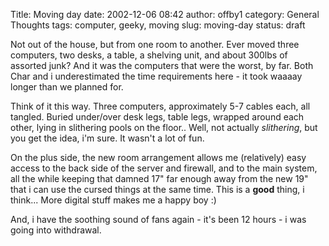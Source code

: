 Title: Moving day
date: 2002-12-06 08:42
author: offby1
category: General Thoughts
tags: computer, geeky, moving
slug: moving-day
status: draft

Not out of the house, but from one room to another. Ever moved three computers, two desks, a table, a shelving unit, and about 300lbs of assorted junk? And it was the computers that were the worst, by far. Both Char and i underestimated the time requirements here - it took waaaay longer than we planned for.

Think of it this way. Three computers, approximately 5-7 cables each, all tangled. Buried under/over desk legs, table legs, wrapped around each other, lying in slithering pools on the floor.. Well, not actually *slithering*, but you get the idea, i\'m sure. It wasn\'t a lot of fun.

On the plus side, the new room arrangement allows me (relatively) easy access to the back side of the server and firewall, and to the main system, all the while keeping that damned 17\" far enough away from the new 19\" that i can use the cursed things at the same time. This is a **good** thing, i think\... More digital stuff makes me a happy boy :)

And, i have the soothing sound of fans again - it\'s been 12 hours - i was going into withdrawal.
